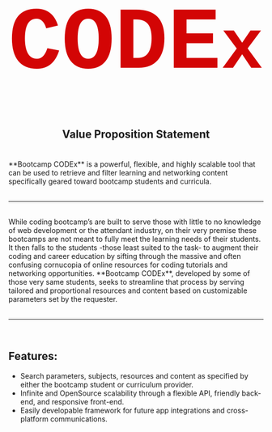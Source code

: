 <svg xmlns="http://www.w3.org/2000/svg" viewBox="0 0 288.05 150.63"><defs><style>.a{font-size:100px;fill:#d30505;font-family:CourierNewPS-BoldMT, Courier New;font-weight:700;}.b{font-size:80px;}</style></defs><title>name_logo_1</title><text class="a" transform="translate(0 99.59)">CODE<tspan class="b" x="240.04" y="0">x</tspan></text></svg>

## <p align='center'>Value Proposition Statement </p>
<br>
**Bootcamp CODEx** is a powerful, flexible, and highly scalable tool that can be used to retrieve and filter learning and networking content specifically geared toward bootcamp students and curricula.
<br>
<br>

---
<br>
While coding bootcamp’s are built to serve those with little to no knowledge of web development or the attendant industry, on their very premise these bootcamps are not meant to fully meet the learning needs of their students. It then falls to the students -those least suited to the task- to augment their coding and career education by sifting through the massive and often confusing cornucopia of online resources for coding tutorials and networking opportunities. **Bootcamp CODEx**, developed by some of those very same students, seeks to streamline that process by serving tailored and proportional resources and content based on customizable parameters set by the requester.
<br>
<br>

---
<br>

## Features:
* Search parameters, subjects, resources and content as specified by either the bootcamp student or curriculum provider.
* Infinite and OpenSource scalability through a flexible API, friendly back-end, and responsive front-end.
* Easily developable framework for future app integrations and cross-platform communications.
